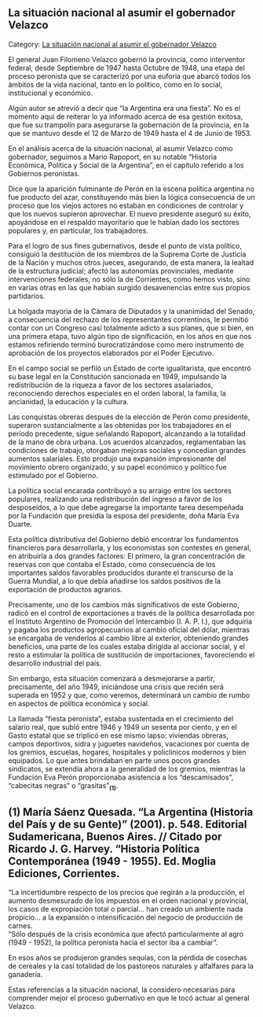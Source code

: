 ## La situación nacional al asumir el gobernador Velazco

Category: [La situación nacional al asumir el gobernador Velazco](http://descubrircorrientes.com.ar/2012/index.php/3944-corrientes-en-la-familia-argentina-1870-a-la-actualidad/de-juan-filomeno-velazco-a-julio-romero-1949-1976/el-gobierno-de-juan-filomeno-velazco/la-situacion-nacional-al-asumir-el-gobernador-velazco)

El general Juan Filomeno Velazco gobernó la provincia, como interventor federal, desde Septiembre de 1947 hasta Octubre de 1948, una etapa del proceso peronista que se caracterizó por una euforia que abarcó todos los ámbitos de la vida nacional, tanto en lo político, como en lo social, institucional y económico.

Algún autor se atrevió a decir que “la Argentina era una fiesta”. No es el momento aquí de reiterar lo ya informado acerca de esa gestión exitosa, que fue su trampolín para asegurarse la gobernación de la provincia, en la que se mantuvo desde el 12 de Marzo de 1949 hasta el 4 de Junio de 1953.

En el análisis acerca de la situación nacional, al asumir Velazco como gobernador, seguimos a Mario Rapoport, en su notable “Historia Económica, Política y Social de la Argentina”, en el capítulo referido a los Gobiernos peronistas.

Dice que la aparición fulminante de Perón en la escena política argentina no fue producto del azar, constituyendo más bien la lógica consecuencia de un proceso que los viejos actores no estaban en condiciones de controlar y que los nuevos supieron aprovechar. El nuevo presidente aseguró su éxito, apoyándose en el respaldo mayoritario que le habían dado los sectores populares y, en particular, los trabajadores.

Para el logro de sus fines gubernativos, desde el punto de vista político, consiguió la destitución de los miembros de la Suprema Corte de Justicia de la Nación y muchos otros jueces, asegurando, de esta manera, la lealtad de la estructura judicial; afectó las autonomías provinciales, mediante intervenciones federales, no sólo la de Corrientes, como hemos visto, sino en varias otras en las que habían surgido desavenencias entre sus propios partidarios.

La holgada mayoría de la Cámara de Diputados y la unanimidad del Senado, a consecuencia del rechazo de los representantes correntinos, le permitió contar con un Congreso casi totalmente adicto a sus planes, que si bien, en una primera etapa, tuvo algún tipo de significación, en los años en que nos estamos refiriendo terminó burocratizándose como mero instrumento de aprobación de los proyectos elaborados por el Poder Ejecutivo.

En el campo social se perfiló un Estado de corte igualitarista, que encontró su base legal en la Constitución sancionada en 1949, impulsando la redistribución de la riqueza a favor de los sectores asalariados, reconociendo derechos especiales en el orden laboral, la familia, la ancianidad, la educación y la cultura.

Las conquistas obreras después de la elección de Perón como presidente, superaron sustancialmente a las obtenidas por los trabajadores en el período precedente, sigue señalando Rapoport, alcanzando a la totalidad de la mano de obra urbana. Los acuerdos alcanzados, reglamentaban las condiciones de trabajo, otorgaban mejoras sociales y concedían grandes aumentos salariales. Esto produjo una expansión impresionante del movimiento obrero organizado, y su papel económico y político fue estimulado por el Gobierno.

La política social encarada contribuyó a su arraigo entre los sectores populares, realizando una redistribución del ingreso a favor de los desposeídos, a lo que debe agregarse la importante tarea desempeñada por la Fundación que presidía la esposa del presidente, doña María Eva Duarte.

Esta política distributiva del Gobierno debió encontrar los fundamentos financieros para desarrollarla, y los economistas son contestes en general, en atribuirla a dos grandes factores: El primero, la gran concentración de reservas con que contaba el Estado, como consecuencia de los importantes saldos favorables producidos durante el transcurso de la Guerra Mundial, a lo que debía añadirse los saldos positivos de la exportación de productos agrarios.

Precisamente, uno de los cambios más significativos de este Gobierno, radicó en el control de exportaciones a través de la política desarrollada por el Instituto Argentino de Promoción del Intercambio (I. A. P. I.), que adquiría y pagaba los productos agropecuarios al cambio oficial del dólar, mientras se encargaba de venderlos al cambio libre al exterior, obteniendo grandes beneficios, una parte de los cuales estaba dirigida al accionar social, y el resto a estimular la política de sustitución de importaciones, favoreciendo el desarrollo industrial del país.

Sin embargo, esta situación comenzará a desmejorarse a partir, precisamente, del año 1949, iniciándose una crisis que recién será superada en 1952 y que, como veremos, determinará un cambio de rumbo en aspectos de política económica y social.

La llamada “fiesta peronista”, estaba sustentada en el crecimiento del salario real, que subió entre 1946 y 1949 un sesenta por ciento, y en el Gasto estatal que se triplicó en ese mismo lapso: viviendas obreras, campos deportivos, sidra y juguetes navideños, vacaciones por cuenta de los gremios, escuelas, hogares, hospitales y policlínicos modernos y bien equipados. Lo que antes brindaban en parte unos pocos grandes sindicatos, se extendía ahora a la generalidad de los gremios, mientras la Fundación Eva Perón proporcionaba asistencia a los “descamisados”, “cabecitas negras” o “grasitas”<sub><strong>(1)</strong></sub>.

## **(1)** María Sáenz Quesada. “La Argentina (Historia del País y de su Gente)” (2001). p. 548. Editorial Sudamericana, Buenos Aires. // Citado por Ricardo J. G. Harvey. “Historia Política Contemporánea (1949 - 1955). Ed. Moglia Ediciones, Corrientes.

“La incertidumbre respecto de los precios que regirán a la producción, el aumento desmesurado de los impuestos en el orden nacional y provincial, los casos de expropiación total o parcial... han creado un ambiente nada propicio... a la expansión o intensificación del negocio de producción de carnes.  
“Sólo después de la crisis económica que afectó particularmente al agro (1949 - 1952), la política peronista hacia el sector iba a cambiar”.

En esos años se produjeron grandes sequías, con la pérdida de cosechas de cereales y la casi totalidad de los pastoreos naturales y alfalfares para la ganadería.

Estas referencias a la situación nacional, la considero necesarias para comprender mejor el proceso gubernativo en que le tocó actuar al general Velazco.